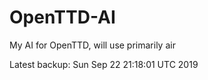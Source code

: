 # OpenTTD-AI
My AI for OpenTTD, will use primarily air

Latest backup: Sun Sep 22 21:18:01 UTC 2019
